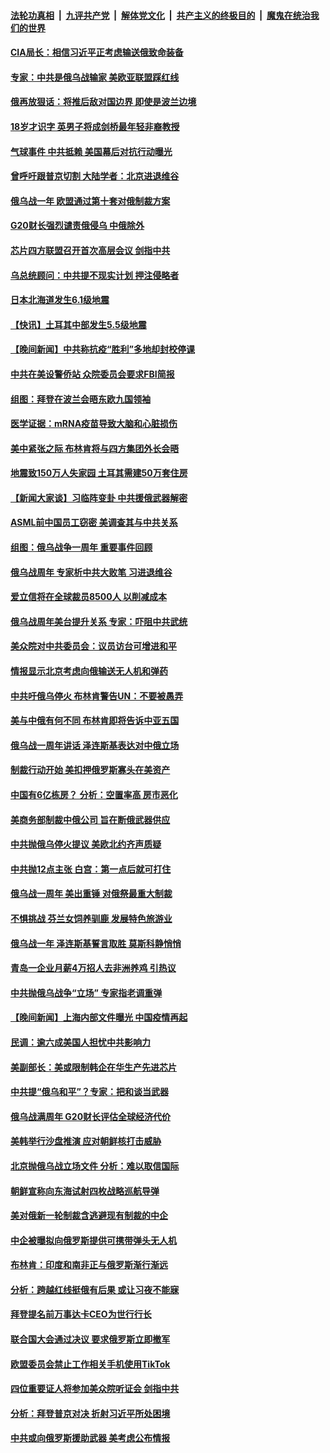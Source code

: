 ####  [法轮功真相](../../../../basic/blob/master/README.md?t=02261612) &nbsp;|&nbsp; [九评共产党](../../../../9ping.md/blob/master/README.md?t=02261612) &nbsp;|&nbsp; [解体党文化](../../../../jtdwh.md/blob/master/README.md?t=02261612)  &nbsp;|&nbsp; [共产主义的终极目的](../../../../gczydzjmd.md/blob/master/README.md?t=02261612) &nbsp;|&nbsp; [魔鬼在统治我们的世界](../../../../mgztzwmdsj.md/blob/master/README.md?t=02261612) 

#### [CIA局长：相信习近平正考虑输送俄致命装备](../pages/nsc418/n13938427.md?t=02261612) 

#### [专家：中共是俄乌战输家 美欧亚联盟踩红线](../pages/nsc418/n13937688.md?t=02261612) 

#### [俄再放狠话：将推后敌对国边界 即使是波兰边境](../pages/nsc418/n13938319.md?t=02261612) 

#### [18岁才识字 英男子将成剑桥最年轻非裔教授](../pages/nsc418/n13938001.md?t=02261612) 

#### [气球事件 中共抵赖 美国幕后对抗行动曝光](../pages/nsc418/n13938261.md?t=02261612) 

#### [曾呼吁跟普京切割 大陆学者：北京进退维谷](../pages/nsc418/n13938226.md?t=02261612) 

#### [俄乌战一年 欧盟通过第十套对俄制裁方案](../pages/nsc418/n13938233.md?t=02261612) 

#### [G20财长强烈谴责俄侵乌 中俄除外](../pages/nsc418/n13938118.md?t=02261612) 

#### [芯片四方联盟召开首次高层会议 剑指中共](../pages/nsc418/n13938194.md?t=02261612) 

#### [乌总统顾问：中共提不现实计划 押注侵略者](../pages/nsc418/n13938202.md?t=02261612) 

#### [日本北海道发生6.1级地震](../pages/nsc418/n13938174.md?t=02261612) 

#### [【快讯】土耳其中部发生5.5级地震](../pages/nsc418/n13938111.md?t=02261612) 


#### [【晚间新闻】中共称抗疫“胜利”多地却封校停课](../pages/nsc418/n13938036.md?t=02261612) 

#### [中共在美设警侨站 众院委员会要求FBI简报](../pages/nsc418/n13938015.md?t=02261612) 

#### [组图：拜登在波兰会晤东欧九国领袖](../pages/nsc418/n13937306.md?t=02261612) 

#### [医学证据：mRNA疫苗导致大脑和心脏损伤](../pages/nsc418/n13937706.md?t=02261612) 

#### [美中紧张之际 布林肯将与四方集团外长会晤](../pages/nsc418/n13937844.md?t=02261612) 

#### [地震致150万人失家园 土耳其需建50万套住房](../pages/nsc418/n13937750.md?t=02261612) 

#### [【新闻大家谈】习临阵变卦 中共援俄武器解密](../pages/nsc418/n13937713.md?t=02261612) 

#### [ASML前中国员工窃密 美调查其与中共关系](../pages/nsc418/n13937721.md?t=02261612) 

#### [组图：俄乌战争一周年 重要事件回顾](../pages/nsc418/n13937820.md?t=02261612) 

#### [俄乌战周年 专家析中共大败笔 习进退维谷](../pages/nsc418/n13936661.md?t=02261612) 

#### [爱立信将在全球裁员8500人 以削减成本](../pages/nsc418/n13937612.md?t=02261612) 

#### [俄乌战周年美台提升关系 专家：吓阻中共武统](../pages/nsc418/n13937472.md?t=02261612) 

#### [美众院对中共委员会：议员访台可增进和平](../pages/nsc418/n13937487.md?t=02261612) 

#### [情报显示北京考虑向俄输送无人机和弹药](../pages/nsc418/n13937615.md?t=02261612) 

#### [中共吁俄乌停火 布林肯警告UN：不要被愚弄](../pages/nsc418/n13937566.md?t=02261612) 

#### [美与中俄有何不同 布林肯即将告诉中亚五国](../pages/nsc418/n13937564.md?t=02261612) 

#### [俄乌战一周年讲话 泽连斯基表达对中俄立场](../pages/nsc418/n13937513.md?t=02261612) 

#### [制裁行动开始 美扣押俄罗斯寡头在美资产](../pages/nsc418/n13937543.md?t=02261612) 

#### [中国有6亿栋房？ 分析：空置率高 房市恶化](../pages/nsc418/n13936704.md?t=02261612) 

#### [美商务部制裁中俄公司 旨在断俄武器供应](../pages/nsc418/n13937503.md?t=02261612) 

#### [中共抛俄乌停火提议 美欧北约齐声质疑](../pages/nsc418/n13937512.md?t=02261612) 

#### [中共抛12点主张 白宫：第一点后就可打住](../pages/nsc418/n13937465.md?t=02261612) 

#### [俄乌战一周年 美出重锤 对俄祭最重大制裁](../pages/nsc418/n13937462.md?t=02261612) 

#### [不惧挑战 芬兰女饲养驯鹿 发展特色旅游业](../pages/nsc418/n13937089.md?t=02261612) 

#### [俄乌战一年 泽连斯基誓言取胜 莫斯科静悄悄](../pages/nsc418/n13937303.md?t=02261612) 

#### [青岛一企业月薪4万招人去非洲养鸡 引热议](../pages/nsc418/n13937354.md?t=02261612) 

#### [中共抛俄乌战争“立场” 专家指老调重弹](../pages/nsc418/n13937209.md?t=02261612) 

#### [【晚间新闻】上海内部文件曝光 中国疫情再起](../pages/nsc418/n13937216.md?t=02261612) 


#### [民调：逾六成美国人担忧中共影响力](../pages/nsc418/n13937091.md?t=02261612) 


#### [美副部长：美或限制韩企在华生产先进芯片](../pages/nsc418/n13937056.md?t=02261612) 

#### [中共提“俄乌和平”？专家：把和谈当武器](../pages/nsc418/n13935842.md?t=02261612) 

#### [俄乌战满周年 G20财长评估全球经济代价](../pages/nsc418/n13936978.md?t=02261612) 

#### [美韩举行沙盘推演 应对朝鲜核打击威胁](../pages/nsc418/n13936898.md?t=02261612) 

#### [北京抛俄乌战立场文件 分析：难以取信国际](../pages/nsc418/n13936899.md?t=02261612) 

#### [朝鲜宣称向东海试射四枚战略巡航导弹](../pages/nsc418/n13936900.md?t=02261612) 

#### [美对俄新一轮制裁含逃避现有制裁的中企](../pages/nsc418/n13936744.md?t=02261612) 

#### [中企被曝拟向俄罗斯提供可携带弹头无人机](../pages/nsc418/n13936825.md?t=02261612) 

#### [布林肯：印度和南非正与俄罗斯渐行渐远](../pages/nsc418/n13936831.md?t=02261612) 

#### [分析：跨越红线挺俄有后果 或让习夜不能寐](../pages/nsc418/n13936696.md?t=02261612) 

#### [拜登提名前万事达卡CEO为世行行长](../pages/nsc418/n13936749.md?t=02261612) 

#### [联合国大会通过决议 要求俄罗斯立即撤军](../pages/nsc418/n13936782.md?t=02261612) 

#### [欧盟委员会禁止工作相关手机使用TikTok](../pages/nsc418/n13936675.md?t=02261612) 

#### [四位重要证人将参加美众院听证会 剑指中共](../pages/nsc418/n13936681.md?t=02261612) 

#### [分析：拜登普京对决 折射习近平所处困境](../pages/nsc418/n13936667.md?t=02261612) 

#### [中共或向俄罗斯援助武器 美考虑公布情报](../pages/nsc418/n13936461.md?t=02261612) 


